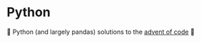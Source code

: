 # Python

🎄 Python (and largely pandas) solutions to the [advent of code](https://adventofcode.com/2018) 🎄
